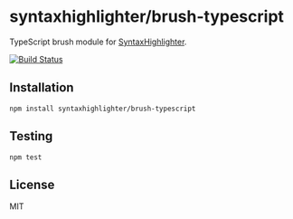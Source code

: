 # syntaxhighlighter/brush-typescript

TypeScript brush module for [SyntaxHighlighter](https://github.com/syntaxhighlighter).

[![Build Status](https://travis-ci.org/alexgorbatchev/brush-typescript.svg)](https://travis-ci.org/alexgorbatchev/brush-typescript)

## Installation

    npm install syntaxhighlighter/brush-typescript

## Testing

    npm test

## License

MIT
